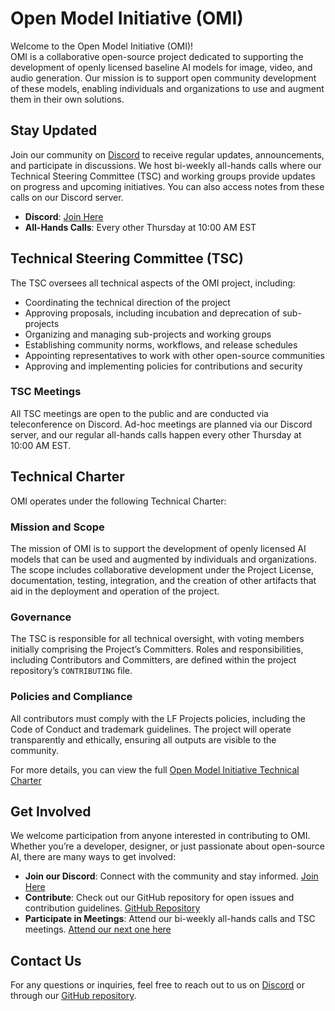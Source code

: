# Open Model Initiative (OMI)

Welcome to the Open Model Initiative (OMI)!  
OMI is a collaborative open-source project dedicated to supporting the development of openly licensed baseline AI models for image, video, and audio generation. Our mission is to support open community development of these models, enabling individuals and organizations to use and augment them in their own solutions.

## Stay Updated

Join our community on [Discord](https://discord.gg/JdVjgMsyrg) to receive regular updates, announcements, and participate in discussions. We host bi-weekly all-hands calls where our Technical Steering Committee (TSC) and working groups provide updates on progress and upcoming initiatives. You can also access notes from these calls on our Discord server.

- **Discord**: [Join Here](https://discord.gg/JdVjgMsyrg)
- **All-Hands Calls**: Every other Thursday at 10:00 AM EST

## Technical Steering Committee (TSC)

The TSC oversees all technical aspects of the OMI project, including:

- Coordinating the technical direction of the project
- Approving proposals, including incubation and deprecation of sub-projects
- Organizing and managing sub-projects and working groups
- Establishing community norms, workflows, and release schedules
- Appointing representatives to work with other open-source communities
- Approving and implementing policies for contributions and security

### TSC Meetings

All TSC meetings are open to the public and are conducted via teleconference on Discord. Ad-hoc meetings are planned via our Discord server, and our regular all-hands calls happen every other Thursday at 10:00 AM EST.

## Technical Charter

OMI operates under the following Technical Charter:

### Mission and Scope

The mission of OMI is to support the development of openly licensed AI models that can be used and augmented by individuals and organizations. The scope includes collaborative development under the Project License, documentation, testing, integration, and the creation of other artifacts that aid in the deployment and operation of the project.

### Governance

The TSC is responsible for all technical oversight, with voting members initially comprising the Project’s Committers. Roles and responsibilities, including Contributors and Committers, are defined within the project repository’s `CONTRIBUTING` file.

### Policies and Compliance

All contributors must comply with the LF Projects policies, including the Code of Conduct and trademark guidelines. The project will operate transparently and ethically, ensuring all outputs are visible to the community.

For more details, you can view the full [Open Model Initiative Technical Charter](https://github.com/Open-Model-Initiative/OMI-Site/blob/main/Open%20Model%20Initiative%20Technical%20Charter.md)
## Get Involved

We welcome participation from anyone interested in contributing to OMI. Whether you’re a developer, designer, or just passionate about open-source AI, there are many ways to get involved:

- **Join our Discord**: Connect with the community and stay informed. [Join Here](https://discord.gg/JdVjgMsyrg)
- **Contribute**: Check out our GitHub repository for open issues and contribution guidelines. [GitHub Repository](https://github.com/Open-Model-Initiative)
- **Participate in Meetings**: Attend our bi-weekly all-hands calls and TSC meetings. [Attend our next one here](https://discord.gg/JdVjgMsyrg?event=1277654634017849375)

## Contact Us

For any questions or inquiries, feel free to reach out to us on [Discord](https://discord.gg/JdVjgMsyrg) or through our [GitHub repository](https://github.com/Open-Model-Initiative).
